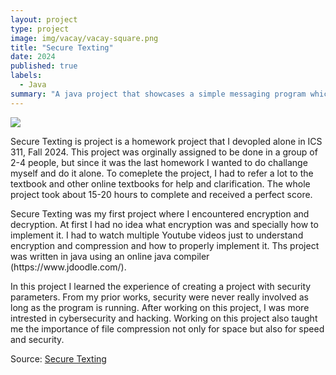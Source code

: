 ```yaml
---
layout: project
type: project
image: img/vacay/vacay-square.png
title: "Secure Texting"
date: 2024
published: true
labels:
  - Java
summary: "A java project that showcases a simple messaging program which includes encryption that I developed in ICS 311."
---
```


<img class="img-fluid" src="../img/vacay/vacay-home-page.png">
<p>
Secure Texting is project is a homework project that I devopled alone in ICS 311, Fall 2024. This project was orginally assigned to be done in a group of 2-4 people, but since it was the last homework I wanted to do challange myself and do it alone. To comeplete the project, I had to refer a lot to the textbook and other online textbooks for help and clarification. The whole project took about 15-20 hours to complete and received a perfect score. 
</p>
<p>
Secure Texting was my first project where I encountered encryption and decryption. At first I had no idea what encryption was and specially how to implement it. I had to watch multiple Youtube videos just to understand encryption and compression and how to properly implement it. Ths project was written in java using an online java compiler (https://www.jdoodle.com/). 
</p>
<p>
In this project I learned the experience of creating a project with security parameters. From my prior works, security were never really involved as long as the program is running. After working on this project, I was more intrested in cybersecurity and hacking. Working on this project also taught me the importance of file compression not only for space but also for speed and security.
</p>

<script src="https://gist.github.com/dominic-isaac-molina/d4bf2fdb8a95f7029b22fa1a6ec9bdf1.js"></script>



Source: <a href="https://github.com/dominic-isaac-molina/Secure-Texting">Secure Texting</a>
